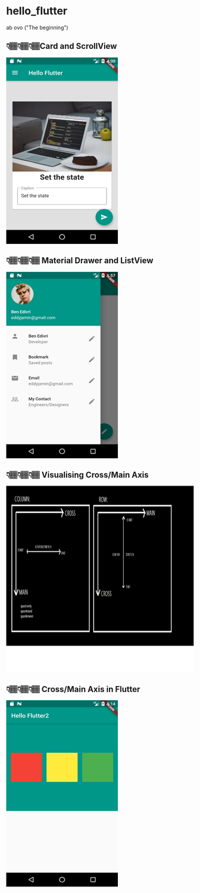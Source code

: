 # hello_flutter
 ab ovo ("The beginning")

##  👇🏽👇🏽👇🏽Card and ScrollView
<img src ="Image/card&scrollview.png" width="300" height="500"> 
 
##  👇🏽👇🏽👇🏽 Material Drawer and ListView
<img src ="Image/Drawer&ListView.png" width="300" height="500"> 

## 👇🏽👇🏽👇🏽 Visualising Cross/Main Axis 
<img src ="Image/CrossMain.png" width="800" height="500"> 

## 👇🏽👇🏽👇🏽 Cross/Main Axis in Flutter
<img src ="Image/Rows&Column.png" width="300" height="500"> 



